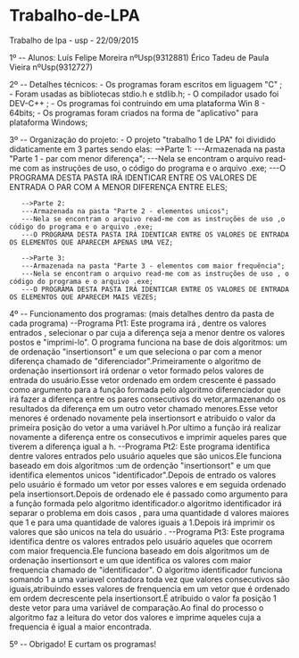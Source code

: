 # Trabalho-de-LPA
Trabalho de lpa - usp - 22/09/2015

1º -- Alunos:
      Luís Felipe Moreira nºUsp(9312881)
      Érico Tadeu de Paula Vieira nºUsp(9312727)

2º -- Detalhes técnicos:
       - Os programas foram escritos em liguagem "C" ;  
       - Foram usadas as bibliotecas stdio.h e stdlib.h;
       - O compilador usado foi DEV-C++ ;
       - Os programas foi contruindo em uma plataforma Win 8 - 64bits;
       - Os programas foram criados na forma de "aplicativo" para plataforma Windows;

3º -- Organização do projeto:
       - O projeto "trabalho 1 de LPA" foi dividido didaticamente em 3 partes sendo elas: 
       -->Parte 1:
       ---Armazenada na pasta "Parte 1 - par com menor diferença";
       ---Nela se encontram o arquivo read-me com as instruções de uso, o código do programa e o arquivo .exe;
       ---O PROGRAMA DESTA PASTA IRÁ IDENTICAR ENTRE OS VALORES DE ENTRADA O PAR COM A MENOR DIFERENÇA ENTRE ELES;

       -->Parte 2:
       ---Armazenada na pasta "Parte 2 - elementos unicos";
       ---Nela se encontram o arquivo read-me com as instruções de uso ,o código do programa e o arquivo .exe;
       ---O PROGRAMA DESTA PASTA IRÁ IDENTICAR ENTRE OS VALORES DE ENTRADA OS ELEMENTOS QUE APARECEM APENAS UMA VEZ;

       -->Parte 3:
       ---Armazenada na pasta "Parte 3 - elementos com maior frequência";
       ---Nela se encontram o arquivo read-me com as instruções de uso , o código do programa e o arquivo .exe;
       ---O PROGRAMA DESTA PASTA IRÁ IDENTICAR ENTRE OS VALORES DE ENTRADA OS ELEMENTOS QUE APARECEM MAIS VEZES;


4º -- Funcionamento dos programas: (mais detalhes dentro da pasta de cada programa)
     --Programa Pt1: Este programa irá , dentre os valores entrados , selecionar o par cuja a diferença seja a menor dentre os valores postos e "imprimi-lo". O programa funciona na base de dois algoritmos: um de ordenação "insertionsort" e um que seleciona o par com a menor diferença chamado de "diferenciador".Primeiramente o algoritmo de ordenação insertionsort irá ordenar o vetor formado pelos valores de entrada do usuário.Esse vetor ordenado em ordem crescente é passado como argumento para a função formada pelo algoritmo diferenciador que irá fazer a diferença entre os pares consecutivos do vetor,armazenando os resultados da diferença em um outro vetor chamado menores.Esse vetor menores é ordenado novamente pela insertionsort e atribuido o valor da primeira posição do vetor a uma variável h.Por ultimo a função irá realizar novamente a diferença entre os consecutivos e imprimir aqueles pares que tiverem a diferença igual a h.
     --Programa Pt2: Este programa identifica dentre valores entrados pelo usuário aqueles que são unicos.Ele funciona baseado em dois algoritmos :um de ordenção "insertionsort" e um que identifica elementos unicos "identificador".Depois de entrado os valores pelo usuário é formado um vetor por  esses valores e em seguida ordenado pela  insertionsort.Depois de ordenado ele é passado como argumento para a função formada pelo algoritmo identificador.o algoritmo identificador irá separar o problema em dois casos , para uma quantidade d valores maiores que 1 e para uma quantidade de valores iguais a 1.Depois irá imprimir os valores que são unicos na tela do usuário .
     --Programa Pt3: Este programa identifica dentre os valores entrados pelo usuário aqueles que  ocorrem com maior frequencia.Ele funciona baseado em dois algoritmos um de ordenação insertionsort e um que identifica os valores com maior frequencia chamado de "identificador". O algoritmo  identificador funciona somando 1 a uma variavel contadora toda vez que valores consecutivos são iguais,atribuindo esses valores de frenquencia em um vetor que é ordenado em ordem decrescente pela insertionsort.É atribuido o valor fa posição 1 deste vetor para uma variável de comparação.Ao final do processo o algoritmo faz a leitura do vetor dos valores  e imprime aqueles cuja a frequencia é igual a maior encontrada.

5º -- Obrigado! E curtam os programas!
